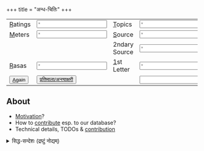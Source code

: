 +++
title = "अन्ध-चितिः"
+++
<script src="/saMskRtam/padyam/quote-helper.js"></script>



<div id="quoteInclude" class="js_include" url="https://raw.githubusercontent.com/subhAShita/db_toml_md__sa__padya/master/main/s/h/r/I/k/shrIkamTha.md"  newLevelForH1="2" includeTitle="false" metadataDetailName> </div>


<datalist id="datalist_ratings"></datalist>
<datalist id="datalist_topics"></datalist>
<datalist id="datalist_meters"></datalist>
<datalist id="datalist_sources"></datalist>
<datalist id="datalist_secondary_sources"></datalist>
<datalist id="datalist_first_letter"></datalist>
<datalist id="datalist_rasas"></datalist>



|||||
|--|--|--|--|
|<u>R</u>atings|<input placeholder="*" list="datalist_ratings" id="input_ratings" accesskey="r" onchange="getRandomQuote()"></input> |<u>T</u>opics     |<input placeholder="*" list="datalist_topics" id="input_topics" accesskey="t" onchange="getRandomQuote()"></input> |
|<u>M</u>eters     |<input placeholder="*" list="datalist_meters" id="input_meters" accesskey="s" onchange="getRandomQuote()"></input>               |<u>S</u>ource     |<input placeholder="*" list="datalist_sources" id="input_sources" accesskey="s" onchange="getRandomQuote()"></input>|
|||2ndary Source     |<input placeholder="*" list="datalist_secondary_sources" id="input_secondary_sources" onchange="getRandomQuote()"></input> |
|<u>R</u>asas|<input placeholder="*" list="datalist_rasas" id="input_rasas" onchange="getRandomQuote()"></input>|<u>1</u>st Letter |<input placeholder="*" list="datalist_first_letter" id="input_first_letter" accesskey="f" onchange="getRandomQuote()"></input>|
|<button submit onclick="getRandomQuote()" accesskey="a"><u>A</u>gain</button> |<button submit onclick="pratimAlA()" accesskey="p"><u>प्रतिमाला/अन्त्याक्षरी</button>||<input type="text" id="inputQuoteId"/>|

<div id="divMessage"></div>

## About
- [Motivation](/motivation)?
- How to [contribute](/contribution) esp. to our database?
- Technical details, TODOs & [contribution](/technical-details) 

<div class="videoEmbed"  caption="How to use? कथम् प्रयोक्तव्यम्? इदं चित्रं निर्मितम् ईक्षताम् -" src="https://youtu.be/wYXInwpqZC4"></div>


<details><summary>सिद्ध-सन्देशः (द्रष्टुं नोद्यम्)</summary>

सुभासितेष्व् अन्धचित्यै किञ्चन यन्त्रं निर्मितम्।
प्रयोगोदाहरणानि - 

- एकाराद् आरभमाणेष्व् अत्र  Source: [TW](https://subhashita.github.io/saMskRtam/padyam/random/?ratings=vvasuki5&sources=*&topics=*&meters=*&rasas=*&first_letter=e&quoteId=ekadvyaxar&secondary_sources=*)। 
- कविशः
  - रोचक-शङ्कर-कृतेषु अन्धचितिर् अत्र यन्त्रेण [TW](https://subhashita.github.io/saMskRtam/padyam/random/?ratings=vvasuki5&sources=rAjArAmaja-shankaraH&topics=*&meters=*&rasas=*&first_letter=*&quoteId=proktamayA) (just hit the "Again" button for fresh ones).
  - एवं सुहास-कृतेषु - [TW](https://subhashita.github.io/saMskRtam/padyam/random/?ratings=vvasuki5&sources=suhAsaH&topics=*&meters=*&rasas=*&first_letter=*&quoteId=miShpatrAk)
  - तथा कुशाग्र-कृतेषु - [TW](https://subhashita.github.io/saMskRtam/padyam/random/?ratings=vvasuki5&sources=kushAgraH&topics=*&meters=*&rasas=*&first_letter=*&quoteId=mukhAlamkR)
- सङ्ग्रहशः 
  - महासुभाषितसङ्ग्रहगतेष्व् [अत्र](https://subhashita.github.io/saMskRtam/padyam/random/?ratings=*&sources=*&secondary_sources=mahA-subhAShita-sangrahaH&topics=*&meters=*&rasas=*&first_letter=*&quoteId=kamchitxam)
  - सुभाषित-रत्न-भाण्डागार-गतेष्व् [अत्र](https://subhashita.github.io/saMskRtam/padyam/random/?ratings=*&sources=*&secondary_sources=mahA-subhAShita-sangrahaH&topics=*&meters=*&rasas=*&first_letter=*&quoteId=kamchitxam)
- विश्वास-प्रियेष्व् अत्र [TW](https://subhashita.github.io/saMskRtam/padyam/random/?ratings=vvasuki5&sources=suhAsaH_-_muktakam&topics=*&meters=*&rasas=*&first_letter=*&quoteId=priyAyAHpr)
- प्रतिमाला-क्रमेणापि क्रीडितुं शक्यम्। (अनुष्टुभ्-अपाकरणम् अन्तरा। )

पुरा +एवं मुक्तकानि सङ्गृह्णामि स्म सद्भिः प्रकाशितानि।  
इतोऽपि **मुक्तककोशो वर्धनीयः** - युष्मत्सङ्ग्रहान् सम्भाज्य +अनुगृह्णन्तु। कदाचिद् सापत्यकस्य मम चलनादिकाले रञ्जन-शिक्षणादौ प्रयोक्ष्यते - न तावत् काचित् पुस्तकादि-विक्रयणे वः क्षतिर् अपि स्यात्। 

(यन्त्रे दोषास् सन्ति - काले परिहरणीयाः। एवं कोशेऽपि - यथा नामपरिष्कारादि। साहाय्यस्यात्रापि स्वागतम्।)
</details>


<script>

{
  let quoteId = module_uiLib.default.query.getParam("quoteId") ||"shrIkamTha";
  showQuote(quoteId);
}

initFilterBoxes();

</script>


